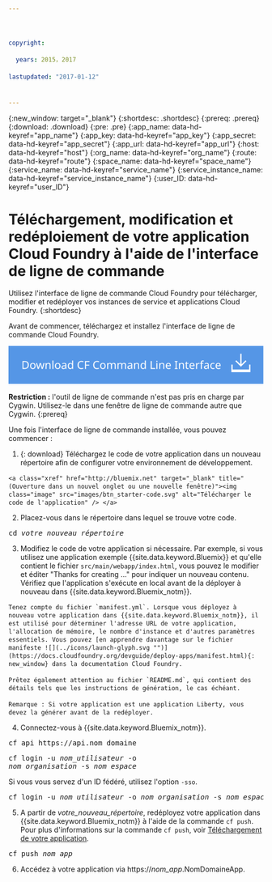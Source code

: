 ```yaml
---



copyright:

  years: 2015，2017

lastupdated: "2017-01-12"


---
```


{:new_window: target="_blank"}
{:shortdesc: .shortdesc}
{:prereq: .prereq}
{:download: .download}
{:pre: .pre}
{:app_name: data-hd-keyref="app_name"}
{:app_key: data-hd-keyref="app_key"}
{:app_secret: data-hd-keyref="app_secret"}
{:app_url: data-hd-keyref="app_url"}
{:host: data-hd-keyref="host"}
{:org_name: data-hd-keyref="org_name"}
{:route: data-hd-keyref="route"}
{:space_name: data-hd-keyref="space_name"}
{:service_name: data-hd-keyref="service_name"}
{:service_instance_name: data-hd-keyref="service_instance_name"}
{:user_ID: data-hd-keyref="user_ID"}

# Téléchargement, modification et redéploiement de votre application Cloud Foundry à l'aide de l'interface de ligne de commande

Utilisez l'interface de ligne de commande Cloud Foundry pour télécharger, modifier et redéployer vos instances de service et applications Cloud Foundry.
{:shortdesc}

Avant de commencer, téléchargez et installez l'interface de ligne de commande Cloud Foundry. 

<p>
<a class="xref" href="https://github.com/cloudfoundry/cli/releases" target="_blank" title="(Ouverture dans un nouvel onglet ou une nouvelle fenêtre)"><img class="image" src="images/btn_cf_commandline.svg" alt="Télécharger l'interface de ligne de commande Cloud Foundry" /> </a>
</p>

**Restriction :** l'outil de ligne de commande n'est pas pris en charge par Cygwin. Utilisez-le dans une fenêtre de ligne de commande autre que Cygwin.
{:prereq}

Une fois l'interface de ligne de commande installée, vous pouvez commencer :

  1. {: download} Téléchargez le code de votre application dans un nouveau répertoire afin de configurer votre environnement de développement.
  
    <a class="xref" href="http://bluemix.net" target="_blank" title="(Ouverture dans un nouvel onglet ou une nouvelle fenêtre)"><img class="image" src="images/btn_starter-code.svg" alt="Télécharger le code de l'application" /> </a>

  2. Placez-vous dans le répertoire dans lequel se trouve votre code.

  <pre class="pre">cd <var class="keyword varname">votre_nouveau_répertoire</var></pre>

  3.  Modifiez le code de votre application si nécessaire. Par exemple, si vous utilisez une application exemple {{site.data.keyword.Bluemix}} et qu'elle contient le fichier `src/main/webapp/index.html`, vous pouvez le modifier et éditer "Thanks for creating ..." pour indiquer un nouveau contenu. Vérifiez que l'application s'exécute en local avant de la déployer à nouveau dans {{site.data.keyword.Bluemix_notm}}.

    Tenez compte du fichier `manifest.yml`. Lorsque vous déployez à nouveau votre application dans {{site.data.keyword.Bluemix_notm}}, il est utilisé pour déterminer l'adresse URL de votre application, l'allocation de mémoire, le nombre d'instance et d'autres paramètres essentiels. Vous pouvez [en apprendre davantage sur le fichier manifeste ![](../icons/launch-glyph.svg "")](https://docs.cloudfoundry.org/devguide/deploy-apps/manifest.html){: new_window} dans la documentation Cloud Foundry. 

    Prêtez également attention au fichier `README.md`, qui contient des détails tels que les instructions de génération, le cas échéant.

    Remarque : Si votre application est une application Liberty, vous devez la générer avant de la redéployer.

  4. Connectez-vous à {{site.data.keyword.Bluemix_notm}}.

  <pre class="pre">cf api https://api.<span class="keyword" data-hd-keyref="DomainName">nom_domaine</span></pre>

  <pre class="pre">cf login -u <var class="keyword varname" data-hd-keyref="user_ID">nom_utilisateur</var> -o
<var class="keyword varname" data-hd-keyref="org_name">nom_organisation</var> -s <var class="keyword varname" data-hd-keyref="space_name">nom_espace</var></pre>

  Si vous vous servez d'un ID fédéré, utilisez l'option `-sso`.

  <pre class="pre">cf login -u <var class="keyword varname" data-hd-keyref="user_ID">nom_utilisateur</var> -o <var class="keyword varname" data-hd-keyref="org_name">nom_organisation</var> -s <var class="keyword varname" data-hd-keyref="space_name">nom_espace</var> -sso</pre>

  5. A partir de <var class="keyword varname">votre_nouveau_répertoire</var>, redéployez votre application dans {{site.data.keyword.Bluemix_notm}} à l'aide de la commande `cf push`. Pour plus d'informations sur la commande `cf push`, voir [Téléchargement de votre application](/docs/starters/upload_app.html).

  <pre class="pre">cf push <var class="keyword varname" data-hd-keyref="app_name">nom_app</var></pre>

  6. Accédez à votre application via https://<var class="keyword varname" data-hd-keyref="app_name">nom_app</var>.<span class="keyword" data-hd-keyref="APPDomain">NomDomaineApp</span>.
